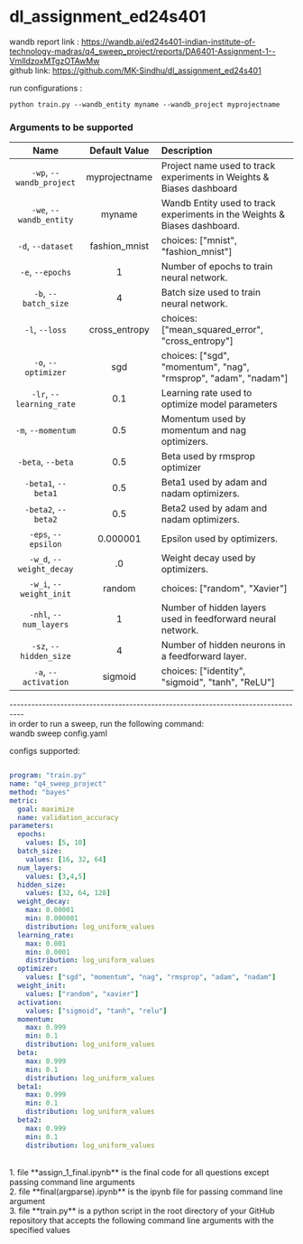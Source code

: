 # dl_assignment_ed24s401

wandb report link : https://wandb.ai/ed24s401-indian-institute-of-technology-madras/q4_sweep_project/reports/DA6401-Assignment-1--VmlldzoxMTgzOTAwMw
<br>
github link: https://github.com/MK-Sindhu/dl_assignment_ed24s401

run configurations : 

```
python train.py --wandb_entity myname --wandb_project myprojectname
```

### Arguments to be supported

| Name | Default Value | Description |
| :---: | :-------------: | :----------- |
| `-wp`, `--wandb_project` | myprojectname | Project name used to track experiments in Weights & Biases dashboard |
| `-we`, `--wandb_entity` | myname  | Wandb Entity used to track experiments in the Weights & Biases dashboard. |
| `-d`, `--dataset` | fashion_mnist | choices:  ["mnist", "fashion_mnist"] |
| `-e`, `--epochs` | 1 |  Number of epochs to train neural network.|
| `-b`, `--batch_size` | 4 | Batch size used to train neural network. | 
| `-l`, `--loss` | cross_entropy | choices:  ["mean_squared_error", "cross_entropy"] |
| `-o`, `--optimizer` | sgd | choices:  ["sgd", "momentum", "nag", "rmsprop", "adam", "nadam"] | 
| `-lr`, `--learning_rate` | 0.1 | Learning rate used to optimize model parameters | 
| `-m`, `--momentum` | 0.5 | Momentum used by momentum and nag optimizers. |
| `-beta`, `--beta` | 0.5 | Beta used by rmsprop optimizer | 
| `-beta1`, `--beta1` | 0.5 | Beta1 used by adam and nadam optimizers. | 
| `-beta2`, `--beta2` | 0.5 | Beta2 used by adam and nadam optimizers. |
| `-eps`, `--epsilon` | 0.000001 | Epsilon used by optimizers. |
| `-w_d`, `--weight_decay` | .0 | Weight decay used by optimizers. |
| `-w_i`, `--weight_init` | random | choices:  ["random", "Xavier"] | 
| `-nhl`, `--num_layers` | 1 | Number of hidden layers used in feedforward neural network. | 
| `-sz`, `--hidden_size` | 4 | Number of hidden neurons in a feedforward layer. |
| `-a`, `--activation` | sigmoid | choices:  ["identity", "sigmoid", "tanh", "ReLU"] |

----------------------------------------------------------------------------------<br>
in order to run a sweep, run the following command:<br>
wandb sweep config.yaml
<br>

configs supported:<br>
```yaml

program: "train.py"
name: "q4_sweep_project"
method: "bayes"
metric:
  goal: maximize
  name: validation_accuracy
parameters:
  epochs:
    values: [5, 10]
  batch_size:
    values: [16, 32, 64]
  num_layers:
    values: [3,4,5]
  hidden_size:
    values: [32, 64, 128]
  weight_decay:
    max: 0.00001 
    min: 0.000001
    distribution: log_uniform_values
  learning_rate: 
    max: 0.001
    min: 0.0001
    distribution: log_uniform_values
  optimizer: 
    values: ["sgd", "momentum", "nag", "rmsprop", "adam", "nadam"]
  weight_init: 
    values: ["random", "xavier"]
  activation:
    values: ["sigmoid", "tanh", "relu"]
  momentum:
    max: 0.999
    min: 0.1
    distribution: log_uniform_values
  beta:
    max: 0.999
    min: 0.1
    distribution: log_uniform_values
  beta1:
    max: 0.999
    min: 0.1
    distribution: log_uniform_values
  beta2:
    max: 0.999
    min: 0.1
    distribution: log_uniform_values

  ```
<br>
1. file **assign_1_final.ipynb** is the final code for all questions except passing command line arguments
<br>
2. file **final(argparse).ipynb** is the ipynb file for passing command line argument
<br>
3. file **train.py** is a python script in the root directory of your GitHub repository that accepts the following command line arguments with the specified values
